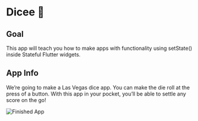 # Dicee 🎲

## Goal
This app will teach you how to make apps with functionality using setState() inside Stateful Flutter widgets.


## App Info
We’re going to make a Las Vegas dice app. You can make the die roll at the press of a button. With this app in your pocket, you’ll be able to settle any score on the go!

![Finished App](https://github.com/londonappbrewery/Images/blob/master/dicee-demo.gif)

